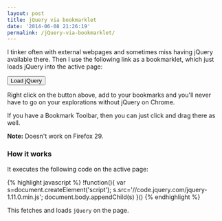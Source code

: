 ```yaml
---
layout: post
title: jQuery via bookmarklet
date: '2014-06-08 21:26:19'
permalink: /jQuery-via-bookmarklet/
---
```


I tinker often with external webpages and sometimes miss having jQuery available there. Then I use the following link as a bookmarklet, which just loads jQuery into the active page:

<a href="javascript:!function(){var s=document.createElement('script'); s.src='//code.jquery.com/jquery-1.11.0.min.js'; document.body.appendChild(s)}()"><button>Load jQuery</button></a>

Right click on the button above, add to your bookmarks and you'll never have to go on your explorations without jQuery on Chrome.

If you have a Bookmark Toolbar, then you can just click and drag there as well.

**Note:** Doesn't work on Firefox 29.

### How it works

It executes the following code on the active page:

{% highlight javascript %}
!function(){
    var s=document.createElement('script'); 
    s.src='//code.jquery.com/jquery-1.11.0.min.js'; 
    document.body.appendChild(s)
}()
{% endhighlight %}

This fetches and loads `jQuery` on the page.
